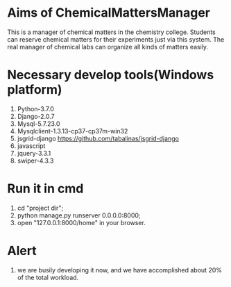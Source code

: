 # Aims of ChemicalMattersManager
This is a manager of chemical matters in the chemistry college.
Students can reserve chemical matters for their experiments just via this system.
The real manager of chemical labs can organize all kinds of matters easily.
# Necessary develop tools(Windows platform)
1. Python-3.7.0
2. Django-2.0.7
3. Mysql-5.7.23.0
4. Mysqlclient-1.3.13-cp37-cp37m-win32
5. jsgrid-django  https://github.com/tabalinas/jsgrid-django
6. javascript
7. jquery-3.3.1
7. swiper-4.3.3
# Run it in cmd
1. cd "project dir";
2. python manage.py runserver 0.0.0.0:8000;
3. open "127.0.0.1:8000/home" in your browser.
# Alert
1. we are busily developing it now, and we have accomplished about 20% of the total workload. 
